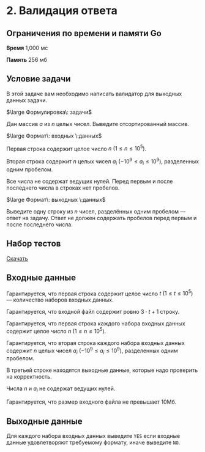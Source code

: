 # 2. Валидация ответа

## Ограничения по времени и памяти Go

**Время** 1,000 мс

**Память** 256 мб

## Условие задачи

В этой задаче вам необходимо написать валидатор для выходных данных задачи.

$\large Формулировка\: задачи$

Дан массив $a$ из $n$ целых чисел. Выведите отсортированный массив.

$\large Формат\: входных \:данных$

Первая строка содержит целое число $n\ (1 \le n \le 10^5)$.

Вторая строка содержит $n$ целых чисел $a_i\ (-10^9 \le a_i \le 10^9)$, разделенных одним пробелом.

Все числа не содержат ведущих нулей. Перед первым и после последнего числа в строках нет пробелов.

$\large Формат\: выходных \:данных$

Выведите одну строку из $n$ чисел, разделённых одним пробелом — ответ на задачу. Ответ не должен содержать пробелов перед первым и после последнего числа.

## Набор тестов

[Скачать](./validate-output.zip)

## Входные данные

Гарантируется, что первая строка содержит целое число $t\ (1 \le t \le 10^5)$ — количество наборов входных данных.

Гарантируется, что входной файл содержит ровно $3\cdot t + 1$ строку.

Гарантируется, что первая строка каждого набора входных данных содержит целое число $n\ (1 \le n \le 10^5)$.

Гарантируется, что вторая строка каждого набора входных данных содержит $n$ целых чисел $a_i\ (-10^9 \le a_i \le 10^9)$, разделенных одним пробелом.

В третьей строке находятся выходные данные, которые надо проверить на корректность.

Числа $n$ и $a_i$ не содержат ведущих нулей.

Гарантируется, что размер входного файла не превышает 10Мб.

## Выходные данные

Для каждого набора входных данных выведите $\texttt{YES}$ если входные данные удовлетворяют требуемому формату, иначе выведите $\texttt{NO}$.